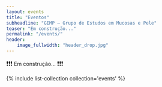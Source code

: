 ```yaml
---
layout: events
title: "Eventos"
subheadline: "GEMP — Grupo de Estudos em Mucosas e Pele"
teaser: "Em construção..."
permalink: "/events/"
header:
    image_fullwidth: "header_drop.jpg"
---
```


<big>❗❗❗</big> Em construção... <big>❗❗❗</big>

{% include list-collection collection='events' %}